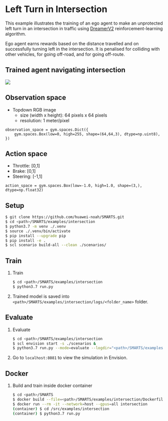 # Left Turn in Intersection
This example illustrates the training of an ego agent to make an unprotected left turn in an intersection in traffic using [DreamerV2](https://github.com/danijar/dreamerv2) reinforcement-learning algorithm.

Ego agent earns rewards based on the distance travelled and on successfully turning left in the intersection. It is penalised for colliding with other vehicles, for going off-road, and for going off-route.

## Trained agent navigating intersection
![](./docs/_static/intersection.gif)

## Observation space
+ Topdown RGB image 
    + size (width x height): 64 pixels x 64 pixels
    + resolution: 1 meter/pixel
```
observation_space = gym.spaces.Dict({
    gym.spaces.Box(low=0, high=255, shape=(64,64,3), dtype=np.uint8),
})
```

## Action space
+ Throttle: [0,1]
+ Brake: [0,1]
+ Steering: [-1,1]
```
action_space = gym.spaces.Box(low=-1.0, high=1.0, shape=(3,), dtype=np.float32)
```

## Setup
```bash
$ git clone https://github.com/huawei-noah/SMARTS.git
$ cd <path>/SMARTS/examples/intersection
$ python3.7 -m venv ./.venv
$ source ./.venv/bin/activate
$ pip install --upgrade pip
$ pip install -e .
$ scl scenario build-all --clean ./scenarios/
```

## Train
1. Train
    ```bash
    $ cd <path>/SMARTS/examples/intersection
    $ python3.7 run.py 
    ```
1. Trained model is saved into `<path>/SMARTS/examples/intersection/logs/<folder_name>` folder.

## Evaluate
1. Evaluate
    ```bash
    $ cd <path>/SMARTS/examples/intersection
    $ scl envision start -s ./scenarios &
    $ python3.7 run.py --mode=evaluate --logdir="<path>/SMARTS/examples/intersection/logs/<folder_name>" --head
    ```
1. Go to `localhost:8081` to view the simulation in Envision.

## Docker
1. Build and train inside docker container
    ```bash
    $ cd <path>/SMARTS
    $ docker build --file=<path>/SMARTS/examples/intersection/Dockerfile --network=host --tag=intersection <path>/SMARTS
    $ docker run --rm -it --network=host --gpus=all intersection
    (container) $ cd /src/examples/intersection
    (container) $ python3.7 run.py
    ```